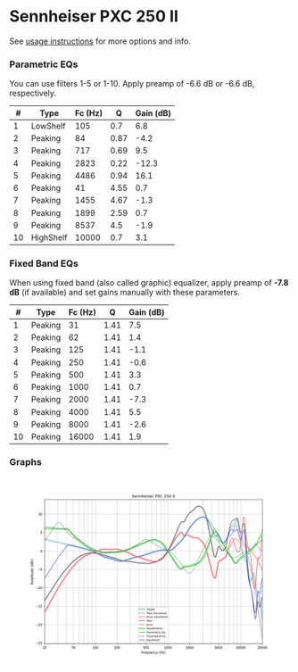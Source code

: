 # Sennheiser PXC 250 II
See [usage instructions](https://github.com/jaakkopasanen/AutoEq#usage) for more options and info.

### Parametric EQs
You can use filters 1-5 or 1-10. Apply preamp of -6.6 dB or -6.6 dB, respectively.

|   # | Type      |   Fc (Hz) |    Q |   Gain (dB) |
|-----|-----------|-----------|------|-------------|
|   1 | LowShelf  |       105 | 0.7  |         6.8 |
|   2 | Peaking   |        84 | 0.87 |        -4.2 |
|   3 | Peaking   |       717 | 0.69 |         9.5 |
|   4 | Peaking   |      2823 | 0.22 |       -12.3 |
|   5 | Peaking   |      4486 | 0.94 |        16.1 |
|   6 | Peaking   |        41 | 4.55 |         0.7 |
|   7 | Peaking   |      1455 | 4.67 |        -1.3 |
|   8 | Peaking   |      1899 | 2.59 |         0.7 |
|   9 | Peaking   |      8537 | 4.5  |        -1.9 |
|  10 | HighShelf |     10000 | 0.7  |         3.1 |

### Fixed Band EQs
When using fixed band (also called graphic) equalizer, apply preamp of **-7.8 dB** (if available) and set gains manually with these parameters.

|   # | Type    |   Fc (Hz) |    Q |   Gain (dB) |
|-----|---------|-----------|------|-------------|
|   1 | Peaking |        31 | 1.41 |         7.5 |
|   2 | Peaking |        62 | 1.41 |         1.4 |
|   3 | Peaking |       125 | 1.41 |        -1.1 |
|   4 | Peaking |       250 | 1.41 |        -0.6 |
|   5 | Peaking |       500 | 1.41 |         3.3 |
|   6 | Peaking |      1000 | 1.41 |         0.7 |
|   7 | Peaking |      2000 | 1.41 |        -7.3 |
|   8 | Peaking |      4000 | 1.41 |         5.5 |
|   9 | Peaking |      8000 | 1.41 |        -2.6 |
|  10 | Peaking |     16000 | 1.41 |         1.9 |

### Graphs
![](./Sennheiser%20PXC%20250%20II.png)

